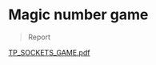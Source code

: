# Magic number game 

> Report 

[TP_SOCKETS_GAME.pdf](https://github.com/el-moudni-hicham/java-oop-home-works/files/11470563/TP_SOCKETS_GAME.pdf)
